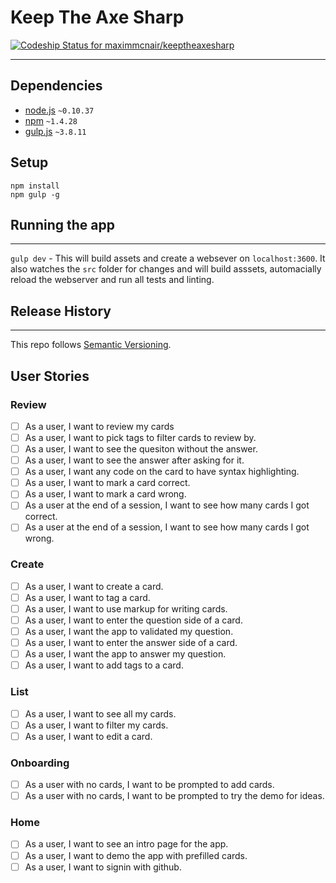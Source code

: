 # Keep The Axe Sharp
[ ![Codeship Status for maximmcnair/keeptheaxesharp](https://codeship.com/projects/2c3e1af0-1dd0-0133-2090-06d3bb3e96db/status?branch=master)](https://codeship.com/projects/95113)

---

## Dependencies
  - [node.js](https://nodejs.org) `~0.10.37`
  - [npm](https://www.npmjs.com) `~1.4.28`
  - [gulp.js](http://gulpjs.com/) `~3.8.11`

## Setup

```
npm install
npm gulp -g
```

## Running the app
---

`gulp dev` - This will build assets and create a websever on `localhost:3600`. It also watches the `src` folder for changes and will build asssets, automacially reload the webserver and run all tests and linting.

## Release History
---

This repo follows [Semantic Versioning](http://semver.org/).

## User Stories
### Review
- [ ] As a user, I want to review my cards
- [ ] As a user, I want to pick tags to filter cards to review by.
- [ ] As a user, I want to see the quesiton without the answer.
- [ ] As a user, I want to see the answer after asking for it.
- [ ] As a user, I want any code on the card to have syntax highlighting.
- [ ] As a user, I want to mark a card correct.
- [ ] As a user, I want to mark a card wrong.
- [ ] As a user at the end of a session, I want to see how many cards I got correct.
- [ ] As a user at the end of a session, I want to see how many cards I got wrong.

### Create
- [ ] As a user, I want to create a card.
- [ ] As a user, I want to tag a card.
- [ ] As a user, I want to use markup for writing cards.
- [ ] As a user, I want to enter the question side of a card.
- [ ] As a user, I want the app to validated my question.
- [ ] As a user, I want to enter the answer side of a card.
- [ ] As a user, I want the app to answer my question.
- [ ] As a user, I want to add tags to a card.

### List
- [ ] As a user, I want to see all my cards.
- [ ] As a user, I want to filter my cards.
- [ ] As a user, I want to edit a card.

### Onboarding
- [ ] As a user with no cards, I want to be prompted to add cards.
- [ ] As a user with no cards, I want to be prompted to try the demo for ideas.

### Home
- [ ] As a user, I want to see an intro page for the app.
- [ ] As a user, I want to demo the app with prefilled cards.
- [ ] As a user, I want to signin with github.
